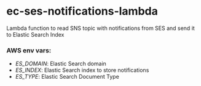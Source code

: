 # ec-ses-notifications-lambda

Lambda function to read SNS topic with notifications from SES and send it to Elastic Search Index

### AWS env vars:

- *ES_DOMAIN*: Elastic Search domain
- *ES_INDEX*: Elastic Search index to store notifications
- *ES_TYPE*: Elastic Search Document Type
